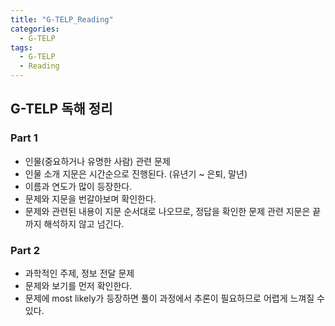 ```yaml
---
title: "G-TELP_Reading"
categories:
  - G-TELP
tags:
  - G-TELP
  - Reading
---
```


## G-TELP 독해 정리
### Part 1
  - 인물(중요하거나 유명한 사람) 관련 문제
  - 인물 소개 지문은 시간순으로 진행된다. (유년기 ~ 은퇴, 말년)
  - 이름과 연도가 많이 등장한다.
  - 문제와 지문을 번갈아보며 확인한다.
  - 문제와 관련된 내용이 지문 순서대로 나오므로, 정답을 확인한 문제 관련 지문은 끝까지 해석하지 않고 넘긴다.

### Part 2
  - 과학적인 주제, 정보 전달 문제
  - 문제와 보기를 먼저 확인한다.
  - 문제에 most likely가 등장하면 풀이 과정에서 추론이 필요하므로 어렵게 느껴질 수 있다.
